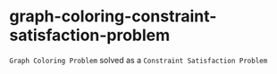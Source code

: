 # graph-coloring-constraint-satisfaction-problem
`Graph Coloring Problem` solved as a `Constraint Satisfaction Problem`
